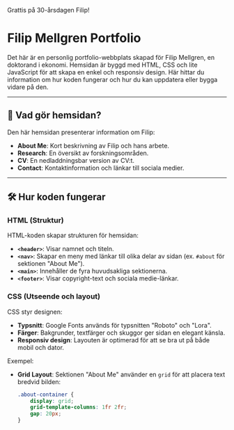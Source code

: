 Grattis på 30-årsdagen Filip!


# Filip Mellgren Portfolio

Det här är en personlig portfolio-webbplats skapad för Filip Mellgren, en doktorand i ekonomi. Hemsidan är byggd med HTML, CSS och lite JavaScript för att skapa en enkel och responsiv design. Här hittar du information om hur koden fungerar och hur du kan uppdatera eller bygga vidare på den.

---

## 🎯 **Vad gör hemsidan?**
Den här hemsidan presenterar information om Filip:
- **About Me**: Kort beskrivning av Filip och hans arbete.
- **Research**: En översikt av forskningsområden.
- **CV**: En nedladdningsbar version av CV:t.
- **Contact**: Kontaktinformation och länkar till sociala medier.

---

## 🛠 **Hur koden fungerar**

### **HTML (Struktur)**
HTML-koden skapar strukturen för hemsidan:
- **`<header>`**: Visar namnet och titeln.
- **`<nav>`**: Skapar en meny med länkar till olika delar av sidan (ex. `#about` för sektionen "About Me").
- **`<main>`**: Innehåller de fyra huvudsakliga sektionerna.
- **`<footer>`**: Visar copyright-text och sociala medie-länkar.

### **CSS (Utseende och layout)**
CSS styr designen:
- **Typsnitt**: Google Fonts används för typsnitten "Roboto" och "Lora".
- **Färger**: Bakgrunder, textfärger och skuggor ger sidan en elegant känsla.
- **Responsiv design**: Layouten är optimerad för att se bra ut på både mobil och dator.

Exempel:
- **Grid Layout**: Sektionen "About Me" använder en `grid` för att placera text bredvid bilden:
  ```css
  .about-container {
      display: grid;
      grid-template-columns: 1fr 2fr;
      gap: 20px;
  }
